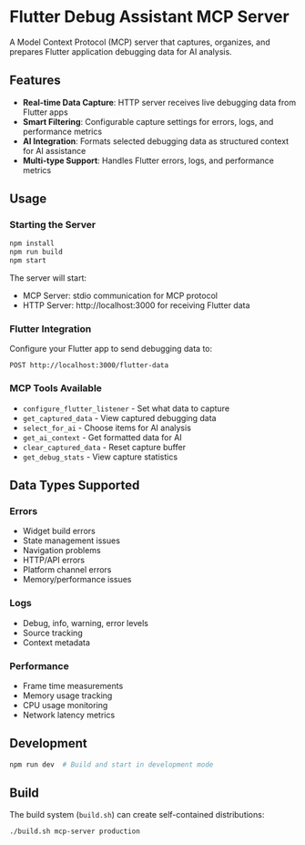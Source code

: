 # Flutter Debug Assistant MCP Server

A Model Context Protocol (MCP) server that captures, organizes, and prepares Flutter application debugging data for AI analysis.

## Features

- **Real-time Data Capture**: HTTP server receives live debugging data from Flutter apps
- **Smart Filtering**: Configurable capture settings for errors, logs, and performance metrics
- **AI Integration**: Formats selected debugging data as structured context for AI assistance
- **Multi-type Support**: Handles Flutter errors, logs, and performance metrics

## Usage

### Starting the Server

```bash
npm install
npm run build
npm start
```

The server will start:
- MCP Server: stdio communication for MCP protocol
- HTTP Server: http://localhost:3000 for receiving Flutter data

### Flutter Integration

Configure your Flutter app to send debugging data to:
```
POST http://localhost:3000/flutter-data
```

### MCP Tools Available

- `configure_flutter_listener` - Set what data to capture
- `get_captured_data` - View captured debugging data
- `select_for_ai` - Choose items for AI analysis
- `get_ai_context` - Get formatted data for AI
- `clear_captured_data` - Reset capture buffer
- `get_debug_stats` - View capture statistics

## Data Types Supported

### Errors
- Widget build errors
- State management issues
- Navigation problems
- HTTP/API errors
- Platform channel errors
- Memory/performance issues

### Logs
- Debug, info, warning, error levels
- Source tracking
- Context metadata

### Performance
- Frame time measurements
- Memory usage tracking
- CPU usage monitoring
- Network latency metrics

## Development

```bash
npm run dev  # Build and start in development mode
```

## Build

The build system (`build.sh`) can create self-contained distributions:

```bash
./build.sh mcp-server production
```
